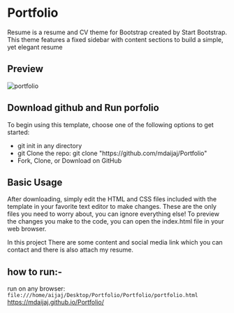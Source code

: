 # Portfolio
Resume is a resume and CV theme for Bootstrap created by Start Bootstrap.
This theme features a fixed sidebar with content sections to build a simple, yet elegant resume

## Preview
![portfolio](https://user-images.githubusercontent.com/41102052/62632129-954e4380-b94f-11e9-8013-dfff77464099.gif)


## Download github and Run porfolio
To begin using this template, choose one of the following options to get started:<br>
<ul>
  <li>git init in any directory</li>
  <li>git Clone the repo: git clone "https://github.com/mdaijaj/Portfolio"</li>
  <li>Fork, Clone, or Download on GitHub</li>
</ul>

## Basic Usage
After downloading, simply edit the HTML and CSS files included with the template in your favorite text editor to make changes.
These are the only files you need to worry about, you can ignore everything else! 
To preview the changes you make to the code, you can open the index.html file in your web browser.

In this project There are some content and social media link which you can contact and there is also attach my resume.

## how to run:-
run on any browser: `file:///home/aijaj/Desktop/Portfolio/Portfolio/portfolio.html`<br>
https://mdaijaj.github.io/Portfolio/
